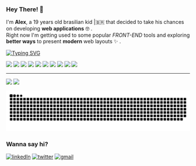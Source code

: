 
### Hey There! 👋

I'm **Alex**, a 19 years old brasilian kid |🇧🇷 that decided to take his chances on developing **web applications** 🤓 .  
Right now I'm getting used to some popular *FRONT-END* tools and exploring **better ways** to present **modern** web layouts ✨ .

[![Typing SVG](https://readme-typing-svg.demolab.com/?lines=Welcome+to+my+GitHub+\\(^o^)/;Let+me+show+you+what+I've+been+up+to!&width=500&font=Fira+Code&color=bd93f9&duration=3700&pause=700)](https://git.io/typing-svg)

<div>
  <img width='35' src='https://cdn.jsdelivr.net/gh/devicons/devicon/icons/html5/html5-original.svg'>
  <img width='35' src='https://cdn.jsdelivr.net/gh/devicons/devicon/icons/css3/css3-original.svg'>
  <img width='35' src='https://cdn.jsdelivr.net/gh/devicons/devicon/icons/javascript/javascript-original.svg'>
  <img width='35' src='https://cdn.jsdelivr.net/gh/devicons/devicon/icons/typescript/typescript-original.svg'>
  <img width='35' src='https://cdn.jsdelivr.net/gh/devicons/devicon/icons/react/react-original-wordmark.svg'>
  <img width='35' src='https://cdn.jsdelivr.net/gh/devicons/devicon/icons/nodejs/nodejs-original.svg'>
  <img width='35' src='https://cdn.jsdelivr.net/gh/devicons/devicon/icons/npm/npm-original-wordmark.svg'>
  <img width='35' src='https://cdn.jsdelivr.net/gh/devicons/devicon/icons/linux/linux-original.svg'>
  <img width='35' src='https://cdn.jsdelivr.net/gh/devicons/devicon/icons/fedora/fedora-original.svg'>
  <img width='35' src='https://cdn.jsdelivr.net/gh/devicons/devicon/icons/godot/godot-original.svg'>
</div>

---

<div>
  <img height='140em' src='https://github-readme-stats.vercel.app/api?username=alexmoDeveloper&hide=prs,issues&count_private=trueshow_icons=true&theme=radical' />
  <img src='https://github-readme-stats.vercel.app/api/top-langs/?username=alexmoDeveloper&layout=compact&theme=radical' />
</div>

![Snake animation](https://github.com/alexmoDeveloper/alexmoDeveloper/blob/output/github-contribution-grid-snake.svg)

### Wanna say hi?

[![linkedIn](https://img.shields.io/badge/LinkedIn-0077B5?style=for-the-badge&logo=linkedin&logoColor=white)](https://www.linkedin.com/in/alex-moraes-de-oliveira-b5b686233/)
[![twitter](https://img.shields.io/badge/Twitter-1DA1F2?style=for-the-badge&logo=twitter&logoColor=white)](https://twitter.com/o_alexmo[)
[![gmail](https://img.shields.io/badge/Gmail-D14836?style=for-the-badge&logo=gmail&logoColor=white)](https://github.com/alexmoDeveloper 'alxmoliveira@gmail.com')
